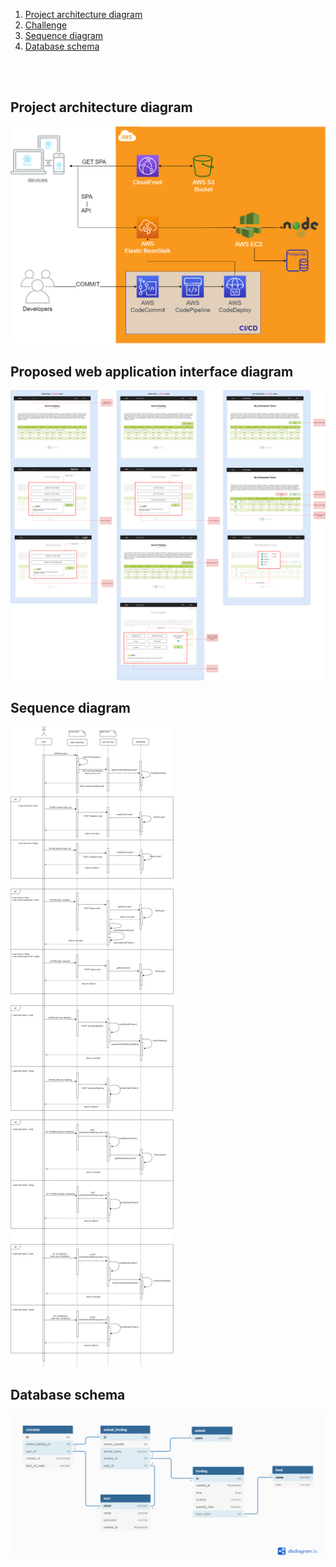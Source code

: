 
1. [Project architecture diagram](#project-architecture-diagram)
2. [Challenge](#proposed-web-application-interface-diagram)
3. [Sequence diagram](#sequence-diagram)
4. [Database schema](#database-schema) 

<br>
<br>

## Project architecture diagram

![a](https://github.com/matheusicaro/challenge-full-stack-ducks-feeding/blob/master/documentation/architecture-diagram.drawio.png)

## Proposed web application interface diagram

![b](https://github.com/matheusicaro/challenge-full-stack-ducks-feeding/blob/master/documentation/interface-diagram.drawio.png)

## Sequence diagram

![c](https://github.com/matheusicaro/challenge-full-stack-ducks-feeding/blob/master/documentation/system-diagram.drawio.png)

## Database schema

![d](https://github.com/matheusicaro/challenge-full-stack-ducks-feeding/blob/master/documentation/database-schema.png)
